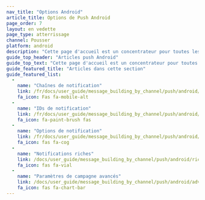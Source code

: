 ```yaml
---
nav_title: "Options Android"
article_title: Options de Push Android
page_order: 7
layout: en vedette
page_type: atterrissage
channel: Pousser
platform: android
description: "Cette page d'accueil est un concentrateur pour toutes les choses qui sont uniquement Android Push pour le Brésil."
guide_top_header: "Articles push Android"
guide_top_text: "Cette page d'accueil est un concentrateur pour toutes les choses qui sont uniquement Android Push pour le Brésil."
guide_featured_title: "Articles dans cette section"
guide_featured_list:
  - 
    name: "Chaînes de notification"
    link: /fr/docs/user_guide/message_building_by_channel/push/android/notification_channels/
    fa_icon: Fas fa-mobile-alt
  - 
    name: "IDs de notification"
    link: /fr/docs/user_guide/message_building_by_channel/push/android/notification_ids/
    fa_icon: fa-paint-brush fas
  - 
    name: "Options de notification"
    link: /fr/docs/user_guide/message_building_by_channel/push/android/notification_options/
    fa_icon: fas fa-cog
  - 
    name: "Notifications riches"
    link: /docs/user_guide/message_building_by_channel/push/android/rich_notifications/
    fa_icon: fas fa-vial
  - 
    name: "Paramètres de campagne avancés"
    link: /docs/user_guide/message_building_by_channel/push/android/advanced_campaign_settings/
    fa_icon: fas fa-chart-bar
---
```


